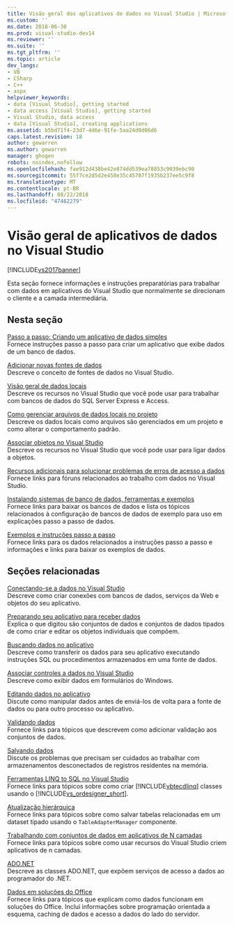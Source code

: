 ```yaml
---
title: Visão geral dos aplicativos de dados no Visual Studio | Microsoft Docs
ms.custom: ''
ms.date: 2018-06-30
ms.prod: visual-studio-dev14
ms.reviewer: ''
ms.suite: ''
ms.tgt_pltfrm: ''
ms.topic: article
dev_langs:
- VB
- CSharp
- C++
- aspx
helpviewer_keywords:
- data [Visual Studio], getting started
- data access [Visual Studio], getting started
- Visual Studio, data access
- data [Visual Studio], creating applications
ms.assetid: b5bd71f4-23d7-4d6e-91fe-5aa24d0d06d6
caps.latest.revision: 18
author: gewarren
ms.author: gewarren
manager: ghogen
robots: noindex,nofollow
ms.openlocfilehash: fae912d438be42e874dd539ea78853c9039ebc90
ms.sourcegitcommit: 55f7ce2d5d2e458e35c45787f1935b237ee5c9f8
ms.translationtype: MT
ms.contentlocale: pt-BR
ms.lasthandoff: 08/22/2018
ms.locfileid: "47462279"
---
```

# <a name="overview-of-data-applications-in-visual-studio"></a>Visão geral de aplicativos de dados no Visual Studio
[!INCLUDE[vs2017banner](../includes/vs2017banner.md)]

Esta seção fornece informações e instruções preparatórias para trabalhar com dados em aplicativos do Visual Studio que normalmente se direcionam o cliente e a camada intermediária.  
  
## <a name="in-this-section"></a>Nesta seção  
 [Passo a passo: Criando um aplicativo de dados simples](http://msdn.microsoft.com/library/c5d0968c-d86f-4ae9-a2e1-871f208a3bb3)  
 Fornece instruções passo a passo para criar um aplicativo que exibe dados de um banco de dados.  
  
 [Adicionar novas fontes de dados](../data-tools/add-new-data-sources.md)  
 Descreve o conceito de fontes de dados no Visual Studio.  
  
 [Visão geral de dados locais](../data-tools/local-data-overview.md)  
 Descreve os recursos no Visual Studio que você pode usar para trabalhar com bancos de dados do SQL Server Express e Access.  
  
 [Como gerenciar arquivos de dados locais no projeto](../data-tools/how-to-manage-local-data-files-in-your-project.md)  
 Descreve os dados locais como arquivos são gerenciados em um projeto e como alterar o comportamento padrão.  
  
 [Associar objetos no Visual Studio](../data-tools/bind-objects-in-visual-studio.md)  
 Descreve os recursos no Visual Studio que você pode usar para ligar dados a objetos.  
  
 [Recursos adicionais para solucionar problemas de erros de acesso a dados](../data-tools/additional-resources-for-troubleshooting-data-access-errors.md)  
 Fornece links para fóruns relacionados ao trabalho com dados no Visual Studio.  
  
 [Instalando sistemas de banco de dados, ferramentas e exemplos](../data-tools/installing-database-systems-tools-and-samples.md)  
 Fornece links para baixar os bancos de dados e lista os tópicos relacionados à configuração de bancos de dados de exemplo para uso em explicações passo a passo de dados.  
  
 [Exemplos e instruções passo a passo](../data-tools/data-applications-samples-and-walkthroughs.md)  
 Fornece links para os dados relacionados a instruções passo a passo e informações e links para baixar os exemplos de dados.  
  
## <a name="related-sections"></a>Seções relacionadas  
 [Conectando-se a dados no Visual Studio](../data-tools/connecting-to-data-in-visual-studio.md)  
 Descreve como criar conexões com bancos de dados, serviços da Web e objetos do seu aplicativo.  
  
 [Preparando seu aplicativo para receber dados](http://msdn.microsoft.com/library/c17bdb7e-c234-4f2f-9582-5e55c27356ad)  
 Explica o que digitou são conjuntos de dados e conjuntos de dados tipados de como criar e editar os objetos individuais que compõem.  
  
 [Buscando dados no aplicativo](../data-tools/fetching-data-into-your-application.md)  
 Descreve como transferir os dados para seu aplicativo executando instruções SQL ou procedimentos armazenados em uma fonte de dados.  
  
 [Associar controles a dados no Visual Studio](../data-tools/bind-controls-to-data-in-visual-studio.md)  
 Descreve como exibir dados em formulários do Windows.  
  
 [Editando dados no aplicativo](../data-tools/editing-data-in-your-application.md)  
 Discute como manipular dados antes de enviá-los de volta para a fonte de dados ou para outro processo ou aplicativo.  
  
 [Validando dados](http://msdn.microsoft.com/library/b3a9ee4e-5d4d-4411-9c56-c811f2b4ee7e)  
 Fornece links para tópicos que descrevem como adicionar validação aos conjuntos de dados.  
  
 [Salvando dados](../data-tools/saving-data.md)  
 Discute os problemas que precisam ser cuidados ao trabalhar com armazenamentos desconectados de registros residentes na memória.  
  
 [Ferramentas LINQ to SQL no Visual Studio](../data-tools/linq-to-sql-tools-in-visual-studio2.md)  
 Fornece links para tópicos sobre como criar [!INCLUDE[vbtecdlinq](../includes/vbtecdlinq-md.md)] classes usando o [!INCLUDE[vs_ordesigner_short](../includes/vs-ordesigner-short-md.md)].  
  
 [Atualização hierárquica](../data-tools/hierarchical-update.md)  
 Fornece links para tópicos sobre como salvar tabelas relacionadas em um dataset tipado usando o `TableAdapterManager` componente.  
  
 [Trabalhando com conjuntos de dados em aplicativos de N camadas](../data-tools/work-with-datasets-in-n-tier-applications.md)  
 Fornece links para tópicos sobre como usar recursos do Visual Studio criem aplicativos de n camadas.  
  
 [ADO.NET](http://msdn.microsoft.com/library/5b96ed06-9759-4966-a797-a1d5f6ee50ca)  
 Descreve as classes ADO.NET, que expõem serviços de acesso a dados ao programador do .NET.  
  
 [Dados em soluções do Office](http://msdn.microsoft.com/library/8478c095-864b-4ed3-8a70-1fc19b411c6a)  
 Fornece links para tópicos que explicam como dados funcionam em soluções do Office. Inclui informações sobre programação orientada a esquema, caching de dados e acesso a dados do lado do servidor.